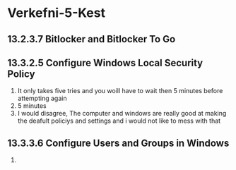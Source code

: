 # Verkefni-5-Kest

## 13.2.3.7 Bitlocker and Bitlocker To Go


## 13.3.2.5 Configure Windows Local Security Policy
1. It only takes five tries and you woill have to wait then 5 minutes before attempting again
2. 5 minutes
3. I would disagree, The computer and windows are really good at making the deafult policiys and settings and i would not like to mess with that

## 13.3.3.6 Configure Users and Groups in Windows
1. 
